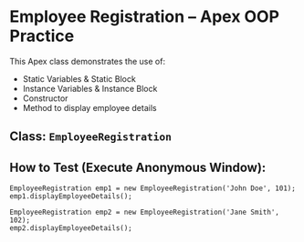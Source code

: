 # Employee Registration – Apex OOP Practice

This Apex class demonstrates the use of:

- Static Variables & Static Block
- Instance Variables & Instance Block
- Constructor
- Method to display employee details

## Class: `EmployeeRegistration`

## How to Test (Execute Anonymous Window):

```apex
EmployeeRegistration emp1 = new EmployeeRegistration('John Doe', 101);
emp1.displayEmployeeDetails();

EmployeeRegistration emp2 = new EmployeeRegistration('Jane Smith', 102);
emp2.displayEmployeeDetails();

